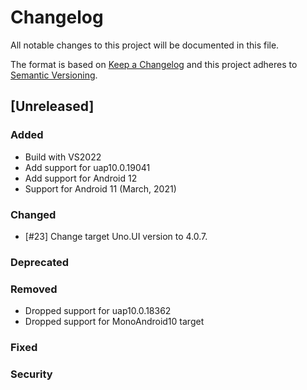 ﻿# Changelog
All notable changes to this project will be documented in this file.

The format is based on [Keep a Changelog](http://keepachangelog.com/en/1.0.0/)
and this project adheres to [Semantic Versioning](http://semver.org/spec/v2.0.0.html).

## [Unreleased]

### Added
* Build with VS2022
* Add support for uap10.0.19041
* Add support for Android 12
* Support for Android 11 (March, 2021)
### Changed
* [#23] Change target Uno.UI version to 4.0.7.
### Deprecated

### Removed
* Dropped support for uap10.0.18362
* Dropped support for MonoAndroid10 target

### Fixed

### Security
